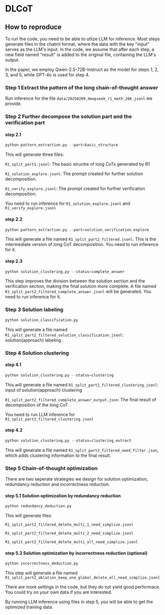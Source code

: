 # DLCoT


## How to reproduce
To run the code, you need to be able to utlize LLM for inference. Most steps generate files in the chatml format, where the data with the key "input" serves as the LLM's input. In the code, we assume that after each step, a new field named "result" is added to the original file, containing the LLM's output.

In the paper, we employ Qwen-2.5-72B-Instruct as the model for steps 1, 2, 3, and 5, while GPT-4o is used for step 4.

### Step 1 Extract the pattern of the long chain-of-thought answer

Run inference for the file `data/20250209_deepseek_r1_math_26K.jsonl` we provide. 

### Step 2 Further decompose the solution part and the verification part

#### step 2.1

```python
python pattern_extraction.py --part=basic_structure
```
This will generate three files:

`R1_split_part1.jsonl`: The basic structre of long CoTs generated by R1

`R1_solution_explore.jsonl`: The prompt created for further solution decomposition.

`R1_verify_explore.jsonl`: The prompt created for further verification decomposition.

You need to run inference for `R1_solution_explore.jsonl` and `R1_verify_explore.jsonl`

#### step 2.2
```python
python pattern_extraction.py --part=solution_verification_explore
```
This will generate a file named 
`R1_split_part2_filtered.jsonl`. This is the intermediate version of long CoT decomposition. You need to run inference for it.


#### step 2.3
```python
python solution_clustering.py --status=complete_answer
```
This step improves the division between the solution section and the verification section, making the final solution more complete. A file named `R1_split_part2_filtered_complete_answer.jsonl` will be generated. You need to run inference for it.

### Step 3 Solution labeling
```python
python solution_classification.py
```
This will generate a file named `R1_split_part2_filtered_solution_classification.jsonl`: solution(approach) labeling

### Step 4 Solution clustering
#### step 4.1
```python
python solution_clustering.py --status=clustering
```
This will generate a file named `R1_split_part2_filtered_clustering.jsonl`: input of solution(approach) clustering 

`R1_split_part2_filtered_complete_answer_output.json`: The final result of decomposition of the long CoT

You need to run LLM inference for `R1_split_part2_filtered_clustering.jsonl`


#### step 4.2
```python
python solution_clustering.py --status=clustering_extract
```
This will generate a file named `R1_split_part2_filtered_need_filter.json`, which adds clustering information to the final result.

### Step 5 Chain-of-thought optimization

There are two seperate strategies we design for solution optimization, redundancy reduction and incorrectness reduction.

#### step 5.1 Solution optimization by redundancy reduction
```python
python redundancy_deduction.py
```
This will generate files:

`R1_split_part2_filtered_delete_multi_1_need_simplize.jsonl`

`R1_split_part2_filtered_delete_multi_2_need_simplize.jsonl`

`R1_split_part2_filtered_delete_multi_all_need_simplize.jsonl`

#### step 5.2 Solution optimization by incorrectness reduction (optional)
```python
python incorrectness_deduction.py
```
This step will generate a file named `R1_split_part2_ablation_keep_one_global_delete_all_need_simplize.jsonl`

There are more settings in the code, but they do not yield good performace. You could try on your own data if you are interested.



By running LLM inference using files in step 5, you will be able to get the optimized training data.